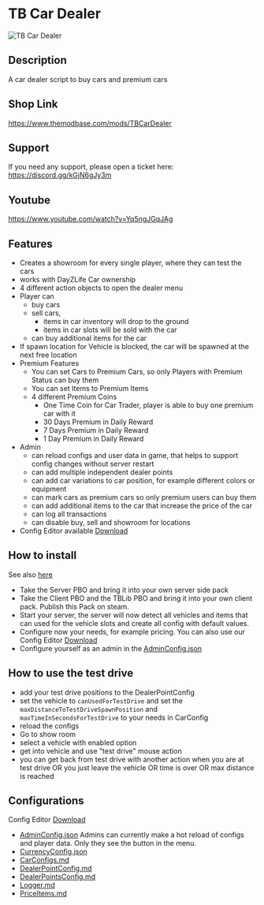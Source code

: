 # TB Car Dealer

![TB Car Dealer](./Logo.jpeg)

## Description

A car dealer script to buy cars and premium cars

## Shop Link

https://www.themodbase.com/mods/TBCarDealer

## Support

If you need any support, please open a ticket here: https://discord.gg/kGjN6gJy3m

## Youtube

https://www.youtube.com/watch?v=Yq5ngJGqJAg

## Features

- Creates a showroom for every single player, where they can test the cars
- works with DayZLife Car ownership
- 4 different action objects to open the dealer menu
- Player can
    - buy cars
    - sell cars, 
      - items in car inventory will drop to the ground
      - items in car slots will be sold with the car
    - can buy additional items for the car
- If spawn location for Vehicle is blocked, the car will be spawned at the next free location
- Premium Features
  - You can set Cars to Premium Cars, so only Players with Premium Status can buy them
  - You can set Items to Premium Items
  - 4 different Premium Coins
    - One Time Coin for Car Trader, player is able to buy one premium car with it
    - 30 Days Premium in Daily Reward
    - 7 Days Premium in Daily Reward
    - 1 Day Premium in Daily Reward
- Admin
    - can reload configs and user data in game, that helps to support config changes without server restart
    - can add multiple independent dealer points
    - can add car variations to car position, for example different colors or equipment
    - can mark cars as premium cars so only premium users can buy them
    - can add additional items to the car that increase the price of the car
    - can log all transactions
    - can disable buy, sell and showroom for locations
- Config Editor available <a href="https://raw.githubusercontent.com/ihr-it-projekt/DayZModsInfo/f3bee68f38a446348fad68638310ae920ee24416/TBCarDealer/ConfigEditor/TBCarDealerConfigEditor.rar" download>Download</a>

## How to install

See also [here](../The%20Mod%20Base/README.md)

- Take the Server PBO and bring it into your own server side pack
- Take the Client PBO and the TBLib PBO and bring it into your own client pack. Publish this Pack on steam.
- Start your server, the server will now detect all vehicles and items that can used for the vehicle slots and create all config with default values. 
- Configure now your needs, for example pricing. You can also use our Config Editor <a href="https://raw.githubusercontent.com/ihr-it-projekt/DayZModsInfo/f3bee68f38a446348fad68638310ae920ee24416/TBCarDealer/ConfigEditor/TBCarDealerConfigEditor.rar" download>Download</a>
- Configure yourself as an admin in the [AdminConfig.json](../GlobalConfigs/Readme.md#adminconfigjson)

## How to use the test drive
- add your test drive positions to the DealerPointConfig
- set the vehicle to `canUsedForTestDrive` and set the `maxDistanceToTestDriveSpawnPosition` and `maxTimeInSecondsForTestDrive` to your needs in CarConfig
- reload the configs
- Go to show room
- select a vehicle with enabled option
- get into vehicle and use "test drive" mouse action
- you can get back from test drive with another action when you are at test drive OR you just leave the vehicle OR time is over OR max distance is reached  


## Configurations

Config Editor <a href="https://raw.githubusercontent.com/ihr-it-projekt/DayZModsInfo/f3bee68f38a446348fad68638310ae920ee24416/TBCarDealer/ConfigEditor/TBCarDealerConfigEditor.rar" download>Download</a>

- [AdminConfig.json](../GlobalConfigs/Readme.md#adminconfigjson) Admins can currently make a hot reload of configs and player data. Only they see the button in the menu.
- [CurrencyConfig.json](../GlobalConfigs/Readme.md#currencyconfigjson)
- [CarConfigs.md](Configs/CarConfigs.md)
- [DealerPointConfig.md](Configs/DealerPointConfig.md)
- [DealerPointsConfig.md](Configs/DealerPointsConfig.md)
- [Logger.md](Configs/Logger.md)
- [PriceItems.md](Configs/PriceItems.md)

